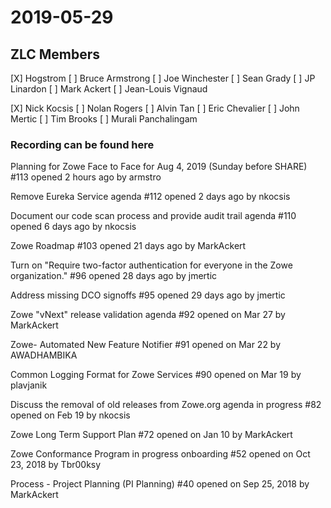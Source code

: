 # 2019-05-29

## ZLC Members
[X] Hogstrom
[ ] Bruce Armstrong
[ ] Joe Winchester
[ ] Sean Grady
[ ] JP Linardon
[ ] Mark Ackert
[ ] Jean-Louis Vignaud

[X] Nick Kocsis
[ ] Nolan Rogers
[ ] Alvin Tan
[ ] Eric Chevalier
[ ] John Mertic
[ ] Tim Brooks
[ ] Murali Panchalingam


### Recording can be found here



Planning for Zowe Face to Face for Aug 4, 2019 (Sunday before SHARE)
#113 opened 2 hours ago by armstro 
  
Remove Eureka Service agenda
#112 opened 2 days ago by nkocsis 
  
Document our code scan process and provide audit trail agenda
#110 opened 6 days ago by nkocsis 
  
Zowe Roadmap
#103 opened 21 days ago by MarkAckert 
  
Turn on "Require two-factor authentication for everyone in the Zowe organization."
#96 opened 28 days ago by jmertic 
  
Address missing DCO signoffs
#95 opened 29 days ago by jmertic 
  
Zowe "vNext" release validation agenda
#92 opened on Mar 27 by MarkAckert 

Zowe- Automated New Feature Notifier
#91 opened on Mar 22 by AWADHAMBIKA 
  
Common Logging Format for Zowe Services
#90 opened on Mar 19 by plavjanik 
  
Discuss the removal of old releases from Zowe.org agenda in progress
#82 opened on Feb 19 by nkocsis 
  
Zowe Long Term Support Plan
#72 opened on Jan 10 by MarkAckert 
  
Zowe Conformance Program in progress onboarding
#52 opened on Oct 23, 2018 by Tbr00ksy 
  
Process - Project Planning (PI Planning)
#40 opened on Sep 25, 2018 by MarkAckert 